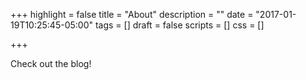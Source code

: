 +++
highlight = false
title = "About"
description = ""
date = "2017-01-19T10:25:45-05:00"
tags = []
draft = false
scripts = []
css = []

+++

Check out the blog!

